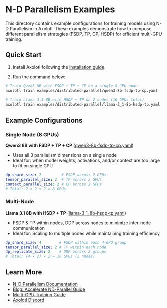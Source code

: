 # N-D Parallelism Examples

This directory contains example configurations for training models using N-D Parallelism in Axolotl. These examples demonstrate how to compose different parallelism strategies (FSDP, TP, CP, HSDP) for efficient multi-GPU training.

## Quick Start

1. Install Axolotl following the [installation guide](https://docs.axolotl.ai/docs/installation.html).

2. Run the command below:

```bash
# Train Qwen3 8B with FSDP + TP + CP on a single 8-GPU node
axolotl train examples/distributed-parallel/qwen3-8b-fsdp-tp-cp.yaml

# Train Llama 3.1 8B with HSDP + TP on 2 nodes (16 GPUs total)
axolotl train examples/distributed-parallel/llama-3_1-8b-hsdp-tp.yaml
```

## Example Configurations

### Single Node (8 GPUs)

**Qwen3 8B with FSDP + TP + CP** ([qwen3-8b-fsdp-tp-cp.yaml](./qwen3-8b-fsdp-tp-cp.yaml))
- Uses all 3 parallelism dimensions on a single node
- Ideal for: when model weights, activations, and/or context are too large to fit on single GPU

```yaml
dp_shard_size: 2         # FSDP across 2 GPUs
tensor_parallel_size: 2  # TP across 2 GPUs
context_parallel_size: 2 # CP across 2 GPUs
# Total: 2 × 2 × 2 = 8 GPUs
```

### Multi-Node

**Llama 3.1 8B with HSDP + TP** ([llama-3_1-8b-hsdp-tp.yaml](./llama-3_1-8b-hsdp-tp.yaml))
- FSDP & TP within nodes, DDP across nodes to minimize inter-node communication
- Ideal for: Scaling to multiple nodes while maintaining training efficiency

```yaml
dp_shard_size: 4        # FSDP within each 4-GPU group
tensor_parallel_size: 2 # TP within each node
dp_replicate_size: 2    # DDP across 2 groups
# Total: (4 × 2) × 2 = 16 GPUs (2 nodes)
```

## Learn More

- [N-D Parallelism Documentation](https://docs.axolotl.ai/docs/nd_parallelism.html)
- [Blog: Accelerate ND-Parallel Guide](https://huggingface.co/blog/accelerate-nd-parallel)
- [Multi-GPU Training Guide](https://docs.axolotl.ai/docs/multi-gpu.html)
- [Axolotl Discord](https://discord.gg/7m9sfhzaf3)
